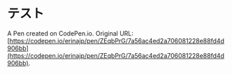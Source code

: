 # テスト

A Pen created on CodePen.io. Original URL: [https://codepen.io/erinajp/pen/ZEqbPrG/7a56ac4ed2a706081228e88fd4d906bb](https://codepen.io/erinajp/pen/ZEqbPrG/7a56ac4ed2a706081228e88fd4d906bb).


